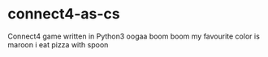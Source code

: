 # connect4-as-cs
Connect4 game written in Python3
oogaa boom boom
my favourite color is maroon
i eat pizza with spoon
